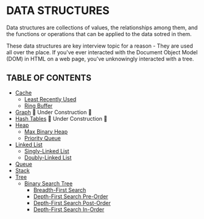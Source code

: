 # DATA STRUCTURES

Data structures are collections of values, the relationships among them, and the functions or operations that can be applied to the data sotred in them.

These data structures are key interview topic for a reason - They are used all over the place. If you've ever interacted with the Document Object Model (DOM) in HTML on a web page, you've unknowingly interacted with a tree.

## TABLE OF CONTENTS

- [Cache](cache)
  - [Least Recently Used](cache/least_recently_used)
  - [Ring Buffer](cache/ring_buffer)
- [Graph](graph) 🚧 Under Construction 🚧
- [Hash Tables](hash_tables) 🚧 Under Construction 🚧
- [Heap](heap)
  - [Max Binary Heap](heap/max_binary_heap)
  - [Priority Queue](heap/priority_queue)
- [Linked List](linked_list)
  - [Singly-Linked List](linked_list/singly_linked_list)
  - [Doubly-Linked List](linked_list/doubly_linked_list)
- [Queue](queue)
- [Stack](stack)
- [Tree](tree)
  - [Binary Search Tree](tree/binary_search_tree)
    - [Breadth-First Search](tree/breadth_first_search)
    - [Depth-First Search Pre-Order](tree/depth_first_search_pre_order)
    - [Depth-First Search Post-Order](tree/depth_first_search_post_order)
    - [Depth-First Search In-Order](tree/depth_first_search_in_order)
